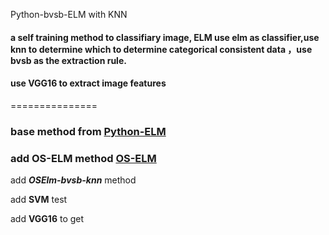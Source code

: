 Python-bvsb-ELM with KNN


#### a self training method to classifiary image, ELM use elm as  classifier,use knn to determine which to determine categorical consistent data ，use bvsb as the extraction rule.
#### use **VGG16** to extract image features
===============
### base method from  [Python-ELM](https://github.com/dclambert/Python-ELM)
### add OS-ELM method [OS-ELM](https://blog.csdn.net/google19890102/article/details/45273309)

add **_OSElm-bvsb-knn_** method

add  **SVM** test

add **VGG16** to get
